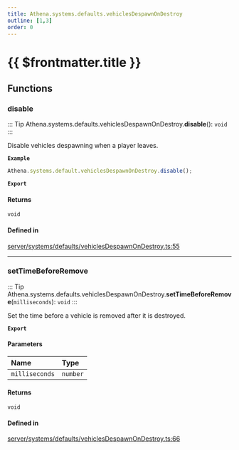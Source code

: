 ```yaml
---
title: Athena.systems.defaults.vehiclesDespawnOnDestroy
outline: [1,3]
order: 0
---
```


# {{ $frontmatter.title }}


## Functions

### disable

::: Tip
Athena.systems.defaults.vehiclesDespawnOnDestroy.**disable**(): `void`
:::

Disable vehicles despawning when a player leaves.

**`Example`**

```ts
Athena.systems.default.vehiclesDespawnOnDestroy.disable();
```

**`Export`**

#### Returns

`void`

#### Defined in

[server/systems/defaults/vehiclesDespawnOnDestroy.ts:55](https://github.com/Stuyk/altv-athena/blob/6013452/src/core/server/systems/defaults/vehiclesDespawnOnDestroy.ts#L55)

___

### setTimeBeforeRemove

::: Tip
Athena.systems.defaults.vehiclesDespawnOnDestroy.**setTimeBeforeRemove**(`milliseconds`): `void`
:::

Set the time before a vehicle is removed after it is destroyed.

**`Export`**

#### Parameters

| Name | Type |
| :------ | :------ |
| `milliseconds` | `number` |

#### Returns

`void`

#### Defined in

[server/systems/defaults/vehiclesDespawnOnDestroy.ts:66](https://github.com/Stuyk/altv-athena/blob/6013452/src/core/server/systems/defaults/vehiclesDespawnOnDestroy.ts#L66)
